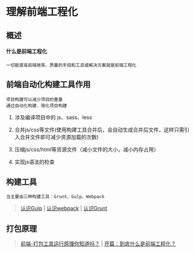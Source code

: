 # 理解前端工程化

## 概述

#### 什么是前端工程化

	一切能提高前端效率、质量的手段和工具或解决方案就是前端工程化

## 前端自动化构建工具作用

	项目构建可以减少项目的重量
	通过自动化构建，简化项目构建

1. 涉及编译项目中的 js、sass、less

2. 合并js/css等文件(使用构建工具合并后，会自动生成合并后文件，这样只需引入合并文件即可减少资源加载的次数)

3. 压缩js/css/html等资源文件（减小文件的大小，减小内存占用）

4. 实现js语法的检查

## 构建工具

	当主要由三种构建工具：Grunt、Gulp、Webpack

> [认识Gulp](知识笔记/大前端/架构/工程化/Gulp/认识Gulp.md) | [认识webpack](知识笔记/大前端/架构/工程化/webpack/认识webpack.md) | [认识Grunt](知识笔记/大前端/架构/工程化/Grunt/认识Grunt.md)

## 打包原理

> [前端-打包工具运行原理你知道吗？](https://cloud.tencent.com/developer/article/1408329) | [开篇：到底什么是前端工程化？](https://gitbook.cn/m/mazi/columns/5cf77250ce53ed3f49faf0e5/topics/5d0c6f33820bf61799b753a3?utm_source=columnweixinshare&utm_campaign=%E9%80%8F%E8%A7%86%E5%89%8D%E7%AB%AF%E5%B7%A5%E7%A8%8B%E5%8C%96)
